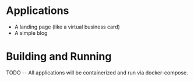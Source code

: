 # Applications
- A landing page (like a virtual business card)
- A simple blog

# Building and Running
TODO -- All applications will be containerized and run via docker-compose.
